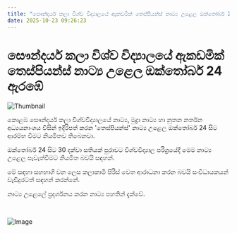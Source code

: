 ```yaml
---
title: "සෞන්දර්ය කලා විශ්ව විද්‍යාලයේ ඇකඩමික් තෙස්පියන්ස් නාට්‍ය උළෙල ඔක්තෝබර් 24 ඇරඹේ"
date: 2025-10-23 09:26:23
---
```


# සෞන්දර්ය කලා විශ්ව විද්‍යාලයේ ඇකඩමික් තෙස්පියන්ස් නාට්‍ය උළෙල ඔක්තෝබර් 24 ඇරඹේ

![Thumbnail](https://helakuru.sgp1.cdn.digitaloceanspaces.com/esana/images/lib/academic-thespians.jpg)

කොළඹ සෞන්දර්ය කලා විශ්වවිද්‍යාලයේ නාට්‍ය, මුද්‍රා නාට්‍ය හා නූතන නර්තන අධ්‍යයනාංශය විසින් ඉදිරිපත් කරන 'තෙස්පියන්ස්' නාට්‍ය උළෙල ඔක්තෝබර් 24 සිට ආරම්භ වීමට නියමිතව තිබෙනවා.

ඔක්තෝබර් 24 සිට 30 දක්වා සතියක් පුරාවට විශ්වවිද්‍යාල පරිශ්‍රයේදී මෙම නාට්‍ය උළෙල පැවැත්වීමට නියමිත බවයි සඳහන්.

මේ සඳහා සහභාගී වන ලෙස කලාකාමී පිරිස් වෙත ආරාධනා කරන බවයි සංවිධායකයන් වැඩිදුරටත් සඳහන් කරන්නේ.

නාට්‍ය උළෙලේ ප්‍රදර්ශනය කරන නාට්‍ය පහතින් දැක්වේ.

 

![Image](https://helakuru.sgp1.cdn.digitaloceanspaces.com/esana/images/68f9a72c66befpdf_page_0.jpeg)


